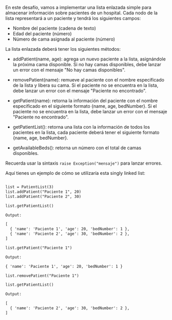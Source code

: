 En este desafío, vamos a implementar una lista enlazada simple para almacenar información sobre pacientes de un hospital. Cada nodo de la lista representará a un paciente y tendrá los siguientes campos:

- Nombre del paciente (cadena de texto)
- Edad del paciente (número)
- Número de cama asignada al paciente (número)

La lista enlazada deberá tener los siguientes métodos:

- addPatient(name, age): agrega un nuevo paciente a la lista, asignándole la próxima cama disponible. Si no hay camas disponibles, debe lanzar un error con el mensaje "No hay camas disponibles".

- removePatient(name): remueve al paciente con el nombre especificado de la lista y libera su cama. Si el paciente no se encuentra en la lista, debe lanzar un error con el mensaje "Paciente no encontrado".

- getPatient(name): retorna la información del paciente con el nombre especificado en el siguiente formato {name, age, bedNumber}. Si el paciente no se encuentra en la lista, debe lanzar un error con el mensaje "Paciente no encontrado".

- getPatientList(): retorna una lista con la información de todos los pacientes en la lista, cada paciente deberá tener el siguiente formato {name, age, bedNumber}.

- getAvailableBeds(): retorna un número con el total de camas disponibles.

Recuerda usar la sintaxis `raise Exception("mensaje")` para lanzar errores.

Aquí tienes un ejemplo de cómo se utilizaría esta singly linked list:

```txt

list = PatientList(3)
list.addPatient("Paciente 1", 20)
list.addPatient("Paciente 2", 30)

list.getPatientList()

Output:

[
  { 'name': 'Paciente 1', 'age': 20, 'bedNumber': 1 },
  { 'name': 'Paciente 2', 'age': 30, 'bedNumber': 2 },
]

list.getPatient("Paciente 1")

Output:

{ 'name': 'Paciente 1', 'age': 20, 'bedNumber': 1 }

list.removePatient("Paciente 1")

list.getPatientList()

Output:

[
  { 'name': 'Paciente 2', 'age': 30, 'bedNumber': 2 },
]
```